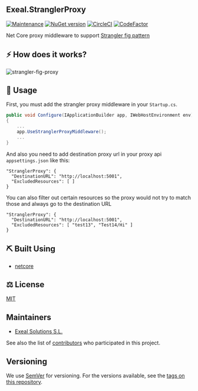 ﻿## Exeal.StranglerProxy

[![Maintenance](https://img.shields.io/badge/Maintained%3F-yes-green.svg)](https://GitHub.com/Naereen/StrapDown.js/graphs/commit-activity)
[![NuGet version](https://img.shields.io/nuget/v/Exeal.StranglerProxy.svg)](https://www.nuget.org/packages/Exeal.StranglerProxy)
[![CircleCI](https://circleci.com/gh/exeal-es/StranglerProxy/tree/main.svg?style=svg&circle-token=9434f71d7bf6f2a7d8d87516ce6c8ba3de6a7859)](https://circleci.com/gh/exeal-es/StranglerProxy/tree/main)
[![CodeFactor](https://www.codefactor.io/repository/github/exeal-es/stranglerproxy/badge?s=e7bc88343e337a93bb31f0823cf4c3721de6ae6b)](https://www.codefactor.io/repository/github/exeal-es/stranglerproxy)

Net Core proxy middleware to support [Strangler fig pattern](https://docs.microsoft.com/en-us/azure/architecture/patterns/strangler-fig)

## :zap: How does it works?
![strangler-fig-proxy](https://user-images.githubusercontent.com/7398909/135844331-887d3fc1-cd15-44f0-9b26-8fa666a01192.jpg)

## :pencil: Usage

First, you must add the strangler proxy middleware in your `Startup.cs`.

```csharp
public void Configure(IApplicationBuilder app, IWebHostEnvironment env)
{
    ...
    app.UseStranglerProxyMiddleware();
    ...
}
```

And also you need to add destination proxy url in your proxy api `appsettings.json` like this:

```
"StranglerProxy": {
  "DestinationURL": "http://localhost:5001",
  "ExcludedResources": [ ]
}
```
You can also filter out certain resources so the proxy would not try to match those and always go to the destination URL

```
"StranglerProxy": {
  "DestinationURL": "http://localhost:5001",
  "ExcludedResources": [ "test13", "Test14/Hi" ]
}
```

## :pick: Built Using

- [netcore](https://dotnet.microsoft.com/download)

## :balance_scale: License

[MIT](https://github.com/exeal-es/StranglerProxy/blob/main/LICENSE)

## Maintainers

* [Exeal Solutions S.L.](https://www.exeal.com)

See also the list of [contributors](https://github.com/exeal-es/StranglerProxy/contributors) who participated in this project.

## Versioning

We use [SemVer](http://semver.org/) for versioning. For the versions available, see the [tags on this repository](https://github.com/exeal-es/StranglerProxy/tags).
